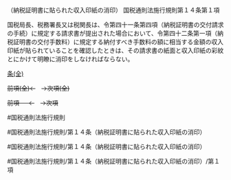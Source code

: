 （納税証明書に貼られた収入印紙の消印）
国税通則法施行規則第１４条第１項

国税局長、税務署長又は税関長は、令第四十一条第四項（納税証明書の交付請求の手続）に規定する請求書が提出された場合において、令第四十二条第一項（納税証明書の交付手数料）に規定する納付すべき手数料の額に相当する金額の収入印紙が貼られていることを確認したときは、その請求書の紙面と収入印紙の彩紋とにかけて明瞭に消印をしなければならない。

[条(全)](国税通則法施行規則＿第１４条_.md)

~~前項(全)←~~　~~→次項(全)~~

~~前項 　 ←~~　~~→次項~~



#国税通則法施行規則

#国税通則法施行規則/第１４条（納税証明書に貼られた収入印紙の消印）

#国税通則法施行規則/第１４条（納税証明書に貼られた収入印紙の消印）

#国税通則法施行規則/第１４条（納税証明書に貼られた収入印紙の消印）/第１項


